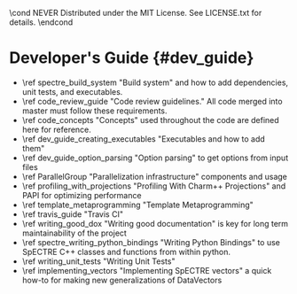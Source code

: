 \cond NEVER
Distributed under the MIT License.
See LICENSE.txt for details.
\endcond
# Developer's Guide {#dev_guide}

- \ref spectre_build_system "Build system" and how to add dependencies,
  unit tests, and executables.
- \ref code_review_guide "Code review guidelines." All code merged into
  master must follow these requirements.
- \ref code_concepts "Concepts" used throughout the code are defined here
  for reference.
- \ref dev_guide_creating_executables "Executables and how to add them"
- \ref dev_guide_option_parsing "Option parsing" to get options from input files
- \ref ParallelGroup "Parallelization infrastructure" components and usage
- \ref profiling_with_projections "Profiling With Charm++ Projections" and PAPI
  for optimizing performance
- \ref template_metaprogramming "Template Metaprogramming"
- \ref travis_guide "Travis CI"
- \ref writing_good_dox "Writing good documentation" is key for long term
  maintainability of the project
- \ref spectre_writing_python_bindings "Writing Python Bindings" to use
  SpECTRE C++ classes and functions from within python.
- \ref writing_unit_tests "Writing Unit Tests"
- \ref implementing_vectors "Implementing SpECTRE vectors" a quick how-to for
  making new generalizations of DataVectors
